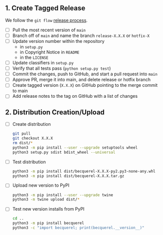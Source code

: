 ## 1. Create Tagged Release

We follow the `git flow` [release process](https://www.atlassian.com/git/tutorials/comparing-workflows/gitflow-workflow).

- [ ] Pull the most recent version of `main`
- [ ] Branch off of `main` and name the branch `release-X.X.X` or `hotfix-X`
- [ ] Update version number within the repository
  - in `setup.py`
  - in Copyright Notice in `README`
  - in the `LICENSE`
- [ ] Update classifiers in `setup.py`
- [ ] Verify that all tests pass (`python setup.py test`)
- [ ] Commit the changes, push to GitHub, and start a pull request into `main`
- [ ] Approve PR, merge it into main, and delete release or hotfix branch
- [ ] Create tagged version (`X.X.X`) on GitHub pointing to the merge commit to main
- [ ] Add release notes to the tag on GitHub with a list of changes

## 2. Distribution Creation/Upload

- [ ] Create distribution
  ```bash
  git pull
  git checkout X.X.X
  rm dist/*
  python3 -m pip install --user --upgrade setuptools wheel
  python3 setup.py sdist bdist_wheel --universal
  ```
- [ ] Test distribution
  ```bash
  python3 -m pip install dist/becquerel-X.X.X-py2.py3-none-any.whl
  python3 -m pip install dist/becquerel-X.X.X.tar.gz
  ```
- [ ] Upload new version to PyPI
  ```bash
  python3 -m pip install --user --upgrade twine
  python3 -m twine upload dist/*
  ```
- [ ] Test new version installs from PyPI
  ```bash
  cd ..
  python3 -m pip install becquerel
  python3 -c "import becquerel; print(becquerel.__version__)"
  ```
